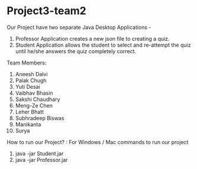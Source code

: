 # Project3-team2

Our Project have two separate Java Desktop Applications -
1. Professor Application creates a new json file to creating a quiz.
2. Student Application allows the student to select and re-attempt the quiz until he/she answers the quiz completely correct. 

Team Members:
1. Aneesh Dalvi
2. Palak Chugh
3. Yuti Desai
4. Vaibhav Bhasin
5. Sakshi Chaudhary 
6. Meng-Ze Chen
7. Leher Bhatt
8. Subhradeep Biswas
9. Manikanta 
10. Surya

How to run our Project? :
For Windows / Mac commands to run our project
1. java -jar Student.jar
2. java -jar Professor.jar


